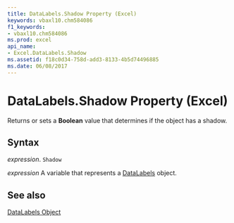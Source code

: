 ```yaml
---
title: DataLabels.Shadow Property (Excel)
keywords: vbaxl10.chm584086
f1_keywords:
- vbaxl10.chm584086
ms.prod: excel
api_name:
- Excel.DataLabels.Shadow
ms.assetid: f18c0d34-758d-add3-8133-4b5d74496885
ms.date: 06/08/2017
---
```



# DataLabels.Shadow Property (Excel)

Returns or sets a  **Boolean** value that determines if the object has a shadow.


## Syntax

 _expression_. `Shadow`

 _expression_ A variable that represents a [DataLabels](./Excel.DataLabels(object).md) object.


## See also


[DataLabels Object](Excel.DataLabels(object).md)

